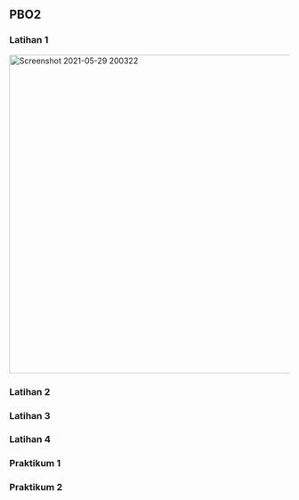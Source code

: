 ## PBO2
### Latihan 1
<img width="572" alt="Screenshot 2021-05-29 200322" src="https://user-images.githubusercontent.com/81208207/120085542-40bb2000-c103-11eb-9c31-c943ae07cb00.png">

### Latihan 2


### Latihan 3


### Latihan 4


### Praktikum 1


### Praktikum 2
